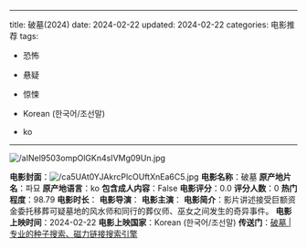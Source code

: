 
---
title: 破墓(2024)
date: 2024-02-22
updated: 2024-02-22
categories: 电影推荐
tags:

- 恐怖
- 悬疑
- 惊悚

- Korean (한국어/조선말)
- ko
---

<img src="https://image.tmdb.org/t/p/original/aINel9503ompOlGKn4sIVMg09Un.jpg" alt="/aINel9503ompOlGKn4sIVMg09Un.jpg" title="/aINel9503ompOlGKn4sIVMg09Un.jpg">

**电影封面**：<img src="https://image.tmdb.org/t/p/w200/ca5UAt0YJAkrcPlcOUftXnEa6C5.jpg" alt="/ca5UAt0YJAkrcPlcOUftXnEa6C5.jpg" title="/ca5UAt0YJAkrcPlcOUftXnEa6C5.jpg">
**电影名称**：破墓
**原产地片名**：파묘
**原产地语言**：ko
**包含成人内容**：False
**电影评分**：0.0
**评分人数**：0
**热门程度**：98.79
**电影时长**：
**电影导演**：
**电影主演**：
**电影简介**：影片讲述接受巨额资金委托移葬可疑墓地的风水师和同行的葬仪师、巫女之间发生的奇异事件。
**电影上映时间**：2024-02-22
**电影上映国家**：Korean (한국어/조선말)
**传送门**：[破墓 |专业的种子搜索、磁力链接搜索引擎](https://movie.amd794.com:2083/?search=%ED%8C%8C%EB%AC%98&ordering=&mode=match_phrase&page_size=10&page=1)

